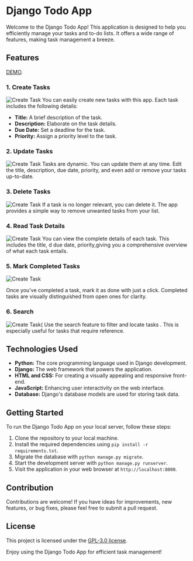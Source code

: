 # Django Todo App

Welcome to the Django Todo App! This application is designed to help you efficiently manage your tasks and to-do lists. It offers a wide range of features, making task management a breeze.

## Features
[DEMO](https://django-todo-app-xszx.onrender.com/).
### 1. Create Tasks
![Create Task](https://github.com/Solomonkassa/Todoapp/raw/main/Assets/27.10.2023_15.45.34_REC.png)
You can easily create new tasks with this app. Each task includes the following details:

- **Title:** A brief description of the task.
- **Description:** Elaborate on the task details.
- **Due Date:** Set a deadline for the task.
- **Priority:** Assign a priority level to the task.
  
### 2. Update Tasks
![Create Task](https://github.com/Solomonkassa/Todoapp/blob/main/Assets/27.10.2023_15.57.12_REC.png)
Tasks are dynamic. You can update them at any time. Edit the title, description, due date, priority, and even add or remove your tasks up-to-date.

### 3. Delete Tasks
![Create Task](https://github.com/Solomonkassa/Todoapp/blob/main/Assets/27.10.2023_15.55.24_REC.png)
If a task is no longer relevant, you can delete it. The app provides a simple way to remove unwanted tasks from your list.

### 4. Read Task Details
![Create Task](https://github.com/Solomonkassa/Todoapp/blob/main/Assets/27.10.2023_15.52.39_REC.png)
You can view the complete details of each task. This includes the title, d due date, priority,giving you a comprehensive overview of what each task entails.

### 5. Mark Completed Tasks
![Create Task](https://github.com/Solomonkassa/Todoapp/blob/main/Assets/27.10.2023_15.55.24_REC.png)

Once you've completed a task, mark it as done with just a click. Completed tasks are visually distinguished from open ones for clarity.

### 6. Search 
![Create Task(](https://github.com/Solomonkassa/Todoapp/blob/main/Assets/27.10.2023_15.58.21_REC.png)
 Use the search feature to filter and locate tasks . This is especially useful for tasks that require reference.

## Technologies Used

- **Python:** The core programming language used in Django development.
- **Django:** The web framework that powers the application.
- **HTML and CSS:** For creating a visually appealing and responsive front-end.
- **JavaScript:** Enhancing user interactivity on the web interface.
- **Database:** Django's database models are used for storing task data.


## Getting Started

To run the Django Todo App on your local server, follow these steps:

1. Clone the repository to your local machine.
2. Install the required dependencies using `pip install -r requirements.txt`.
3. Migrate the database with `python manage.py migrate`.
4. Start the development server with `python manage.py runserver`.
5. Visit the application in your web browser at `http://localhost:8000`.

## Contribution

Contributions are welcome! If you have ideas for improvements, new features, or bug fixes, please feel free to submit a pull request.

## License

This project is licensed under the [GPL-3.0 license](LICENSE).

Enjoy using the Django Todo App for efficient task management!
